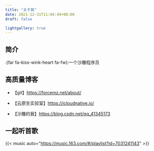 ```yaml
---
title: "关于我"
date: 2021-12-31T11:04:49+08:00
draft: false

lightgallery: true
---
```


<!-- > [ website](https://taobo.site) 是基于[Hugo](https://github.com/gohugoio/hugo)框架和[LoveIt](https://github.com/dillonzq/LoveIt) 博客主题开发的个人网站。 -->
## 简介

:(far fa-kiss-wink-heart fa-fw):一个沙雕程序员  

## 高质量博客

- 【git】<https://forcemz.net/about/>

- 【云原生实验室】<https://icloudnative.io/>

- 【沙雕的我】<https://blog.csdn.net/qq_41345173>  

## 一起听首歌
{{< music auto="https://music.163.com/#/playlist?id=7031241143" >}}


